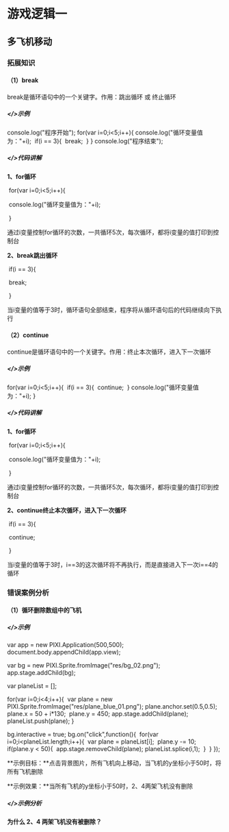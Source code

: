 # 游戏逻辑一

## 多飞机移动

### 拓展知识

#### （1）break

break是循环语句中的一个关键字。作用：跳出循环 或 终止循环    

##### </>示例

console.log("程序开始");
for(var i=0;i<5;i++){
​    console.log("循环变量值为："+i);
​    if(i == 3){
​        break;
​    }
}
console.log("程序结束");

##### </>代码讲解

**1、for循环**    

​     for(var i=0;i<5;i++){    

​          console.log("循环变量值为："+i);    

​     }    

​    通过i变量控制for循环的次数，一共循环5次，每次循环，都将i变量的值打印到控制台    


   

**2、break跳出循环**    

​     if(i == 3){    

​         break;    

​     }    

​     当i变量的值等于3时，循环语句全部结束，程序将从循环语句后的代码继续向下执行    

#### （2）continue

continue是循环语句中的一个关键字。作用：终止本次循环，进入下一次循环    

##### </>示例

for(var i=0;i<5;i++){
​    if(i == 3){
​        continue;
​    }
​    console.log("循环变量值为："+i);
}

##### </>代码讲解

**1、for循环**    

​     for(var i=0;i<5;i++){    

​        console.log("循环变量值为："+i);    

​     }    

​     通过i变量控制for循环的次数，一共循环5次，每次循环，都将i变量的值打印到控制台    


   

**2、continue终止本次循环，进入下一次循环**    

​     if(i == 3){    

​         continue;    

​     }    

​    当i变量的值等于3时，i==3的这次循环将不再执行，而是直接进入下一次i==4的循环    

### 错误案例分析

#### （1）循环删除数组中的飞机

##### </>示例

var app = new PIXI.Application(500,500);
document.body.appendChild(app.view);

var bg = new PIXI.Sprite.fromImage("res/bg_02.png");
app.stage.addChild(bg);

var planeList = [];

for(var i=0;i<4;i++){
​    var plane = new PIXI.Sprite.fromImage("res/plane_blue_01.png");
​    plane.anchor.set(0.5,0.5);
​    plane.x = 50 + i*130;
​    plane.y = 450;
​    app.stage.addChild(plane);
​    planeList.push(plane);
}

bg.interactive = true;
bg.on("click",function(){
​    for(var i=0;i<planeList.length;i++){
​        var plane = planeList[i];
​        plane.y -= 10;
​        if(plane.y < 50){
​            app.stage.removeChild(plane);
​            planeList.splice(i,1);
​        }
​    }
});

**示例目标：**点击背景图片，所有飞机向上移动，当飞机的y坐标小于50时，将所有飞机删除

**示例效果：**当所有飞机的y坐标小于50时，2、4两架飞机没有删除

##### </>示例分析

**为什么 2、4 两架飞机没有被删除？**    


